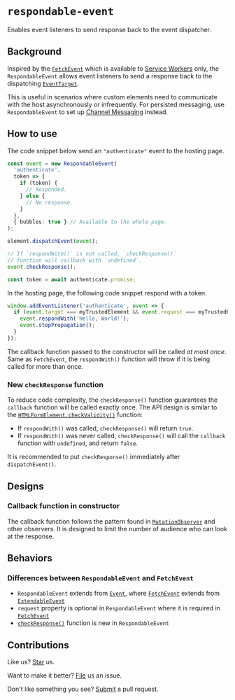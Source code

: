 # `respondable-event`

Enables event listeners to send response back to the event dispatcher.

## Background

Inspired by the [`FetchEvent`](https://developer.mozilla.org/en-US/docs/Web/API/FetchEvent) which is available to [Service Workers](https://developer.mozilla.org/en-US/docs/Web/API/Service_Worker_API) only, the `RespondableEvent` allows event listeners to send a response back to the dispatching [`EventTarget`](https://developer.mozilla.org/en-US/docs/Web/API/EventTarget).

This is useful in scenarios where custom elements need to communicate with the host asynchronously or infrequently. For persisted messaging, use `RespondableEvent` to set up [Channel Messaging](https://developer.mozilla.org/en-US/docs/Web/API/Channel_Messaging_API/Using_channel_messaging) instead.

## How to use

The code snippet below send an `"authenticate"` event to the hosting page.

```ts
const event = new RespondableEvent(
  'authenticate',
  token => {
    if (token) {
      // Responded.
    } else {
      // No response.
    }
  },
  { bubbles: true } // Available to the whole page.
);

element.dispatchEvent(event);

// If `respondWith()` is not called, `checkResponse()`
// function will callback with `undefined`.
event.checkResponse();

const token = await authenticate.promise;
```

In the hosting page, the following code snippet respond with a token.

```ts
window.addEventListener('authenticate', event => {
  if (event.target === myTrustedElement && event.request === myTrustedRequest) {
    event.respondWith('Hello, World!');
    event.stopPropagation();
  }
});
```

The callback function passed to the constructor will be called *at most once*. Same as `FetchEvent`, the `respondWith()` function will throw if it is being called for more than once.

### New `checkResponse` function

To reduce code complexity, the `checkResponse()` function guarantees the `callback` function will be called exactly once. The API design is similar to the [`HTMLFormElement.checkValidity()`](https://developer.mozilla.org/en-US/docs/Web/API/HTMLFormElement/checkValidity) function:

- If `respondWith()` was called, `checkResponse()` will return `true`.
- If `respondWith()` was never called, `checkResponse()` will call the `callback` function with `undefined`, and return `false`.

It is recommended to put `checkResponse()` immediately after `dispatchEvent()`.

## Designs

### Callback function in constructor

The callback function follows the pattern found in [`MutationObserver`](https://developer.mozilla.org/en-US/docs/Web/API/MutationObserver/MutationObserver) and other observers. It is designed to limit the number of audience who can look at the response.

## Behaviors

### Differences between `RespondableEvent` and `FetchEvent`

- `RespondableEvent` extends from [`Event`](https://developer.mozilla.org/en-US/docs/Web/API/Event), where [`FetchEvent`](https://developer.mozilla.org/en-US/docs/Web/API/FetchEvent) extends from [`ExtendableEvent`](https://developer.mozilla.org/en-US/docs/Web/API/ExtendableEvent)
- `request` property is optional in `RespondableEvent` where it is required in [`FetchEvent`](https://developer.mozilla.org/en-US/docs/Web/API/FetchEvent/request)
- [`checkResponse()`](#new-checkresponse-function) function is new in `RespondableEvent`

## Contributions

Like us? [Star](https://github.com/compulim/respondable-event/stargazers) us.

Want to make it better? [File](https://github.com/compulim/respondable-event/issues) us an issue.

Don't like something you see? [Submit](https://github.com/compulim/respondable-event/pulls) a pull request.

